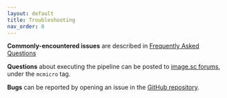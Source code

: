 ```yaml
---
layout: default
title: Troubleshooting
nav_order: 8
---
```


**Commonly-encountered issues** are described in [Frequently Asked Questions](faq.html)

**Questions** about executing the pipeline can be posted to [image.sc forums](https://forum.image.sc/tag/mcmicro), under the `mcmicro` tag.

**Bugs** can be reported by opening an issue in the [GitHub repository](https://github.com/labsyspharm/mcmicro/issues).

